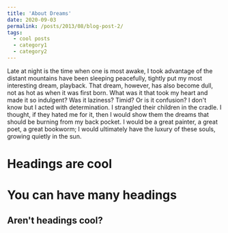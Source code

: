```yaml
---
title: 'About Dreams'
date: 2020-09-03
permalink: /posts/2013/08/blog-post-2/
tags:
  - cool posts
  - category1
  - category2
---
```


Late at night is the time when one is most awake, I took advantage of the distant mountains have been sleeping peacefully, tightly put my most interesting dream, playback.
That dream, however, has also become dull, not as hot as when it was first born.
What was it that took my heart and made it so indulgent? Was it laziness? Timid? Or is it confusion? I don't know but I acted with determination.
I strangled their children in the cradle.
I thought, if they hated me for it, then I would show them the dreams that should be burning from my back pocket.
I would be a great painter, a great poet, a great bookworm; I would ultimately have the luxury of these souls, growing quietly in the sun.

Headings are cool
======

You can have many headings
======

Aren't headings cool?
------
